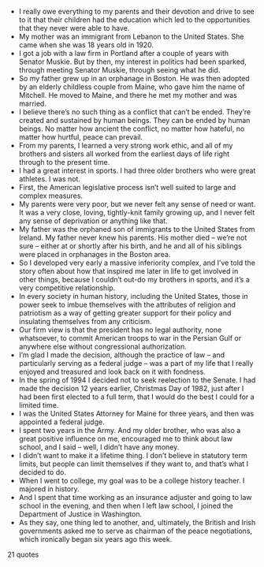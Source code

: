  - I really owe everything to my parents and their devotion and drive to see to it that their children had the education which led to the opportunities that they never were able to have.
 - My mother was an immigrant from Lebanon to the United States. She came when she was 18 years old in 1920.
 - I got a job with a law firm in Portland after a couple of years with Senator Muskie. But by then, my interest in politics had been sparked, through meeting Senator Muskie, through seeing what he did.
 - So my father grew up in an orphanage in Boston. He was then adopted by an elderly childless couple from Maine, who gave him the name of Mitchell. He moved to Maine, and there he met my mother and was married.
 - I believe there’s no such thing as a conflict that can’t be ended. They’re created and sustained by human beings. They can be ended by human beings. No matter how ancient the conflict, no matter how hateful, no matter how hurtful, peace can prevail.
 - From my parents, I learned a very strong work ethic, and all of my brothers and sisters all worked from the earliest days of life right through to the present time.
 - I had a great interest in sports. I had three older brothers who were great athletes. I was not.
 - First, the American legislative process isn’t well suited to large and complex measures.
 - My parents were very poor, but we never felt any sense of need or want. It was a very close, loving, tightly-knit family growing up, and I never felt any sense of deprivation or anything like that.
 - My father was the orphaned son of immigrants to the United States from Ireland. My father never knew his parents. His mother died – we’re not sure – either at or shortly after his birth, and he and all of his siblings were placed in orphanages in the Boston area.
 - So I developed very early a massive inferiority complex, and I’ve told the story often about how that inspired me later in life to get involved in other things, because I couldn’t out-do my brothers in sports, and it’s a very competitive relationship.
 - In every society in human history, including the United States, those in power seek to imbue themselves with the attributes of religion and patriotism as a way of getting greater support for their policy and insulating themselves from any criticism.
 - Our firm view is that the president has no legal authority, none whatsoever, to commit American troops to war in the Persian Gulf or anywhere else without congressional authorization.
 - I’m glad I made the decision, although the practice of law – and particularly serving as a federal judge – was a part of my life that I really enjoyed and treasured and look back on it with fondness.
 - In the spring of 1994 I decided not to seek reelection to the Senate. I had made the decision 12 years earlier, Christmas Day of 1982, just after I had been first elected to a full term, that I would do the best I could for a limited time.
 - I was the United States Attorney for Maine for three years, and then was appointed a federal judge.
 - I spent two years in the Army. And my older brother, who was also a great positive influence on me, encouraged me to think about law school, and I said – well, I didn’t have any money.
 - I didn’t want to make it a lifetime thing. I don’t believe in statutory term limits, but people can limit themselves if they want to, and that’s what I decided to do.
 - When I went to college, my goal was to be a college history teacher. I majored in history.
 - And I spent that time working as an insurance adjuster and going to law school in the evening, and then when I left law school, I joined the Department of Justice in Washington.
 - As they say, one thing led to another, and, ultimately, the British and Irish governments asked me to serve as chairman of the peace negotiations, which ironically began six years ago this week.

21 quotes